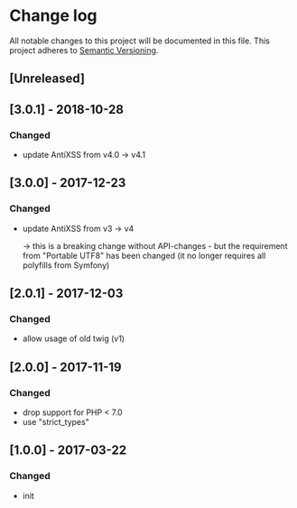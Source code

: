 # Change log
All notable changes to this project will be documented in this file.
This project adheres to [Semantic Versioning](http://semver.org/).

## [Unreleased]

## [3.0.1] - 2018-10-28
### Changed
- update AntiXSS from v4.0 -> v4.1


## [3.0.0] - 2017-12-23
### Changed
- update AntiXSS from v3 -> v4

  -> this is a breaking change without API-changes - but the requirement 
  from "Portable UTF8" has been changed (it no longer requires all polyfills from Symfony)


## [2.0.1] - 2017-12-03
### Changed
- allow usage of old twig (v1)


## [2.0.0] - 2017-11-19
### Changed
- drop support for PHP < 7.0
- use "strict_types"


## [1.0.0] - 2017-03-22
### Changed
- init 

